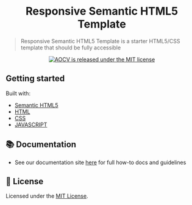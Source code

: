 <h1 align="center">
  Responsive Semantic HTML5 Template
</h1>

> Responsive Semantic HTML5 Template is a starter HTML5/CSS template that should be fully accessible

<p align="center">
  <a href="https://github.com/kyooreas/accessible-online-cv/blob/master/LICENSE">
    <img src="https://img.shields.io/badge/license-MIT-blue" alt="AOCV is released under the MIT license" />
  </a>
</p>

## Getting started

Built with:

- [Semantic HTML5](https://www.w3schools.com/html/html5_semantic_elements.asp)
- [HTML](https://www.w3schools.com/html/default.asp)
- [CSS](https://www.w3schools.com/css/default.asp)
- [JAVASCRIPT](https://www.w3schools.com/js/default.asp)

## :books: Documentation

- See our documentation site
  [here](https://github.com/kyooreas/responsive-semantic-html5-template/wiki) for full
  how-to docs and guidelines

## 📝 License

Licensed under the [MIT License](/LICENSE).
